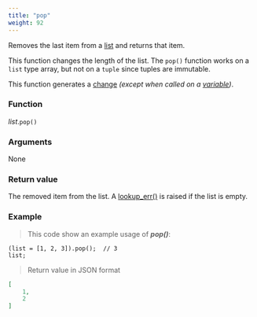 ```yaml
---
title: "pop"
weight: 92
---
```


Removes the last item from a [list](../../list) and returns that item.

This function changes the length of the list. The `pop()` function works
on a `list` type array, but not on a `tuple` since tuples are immutable.

This function generates a [change](../../../overview/changes) *(except when called on a [variable](../../../overview/variable))*.

### Function

*list*.`pop()`

### Arguments

None

### Return value

The removed item from the list. A [lookup_err()](../../../errors/lookup_err) is raised if the list is empty.

### Example

> This code show an example usage of ***pop()***:

```thingsdb,json_response
(list = [1, 2, 3]).pop();  // 3
list;
```

> Return value in JSON format

```json
[
    1,
    2
]
```
